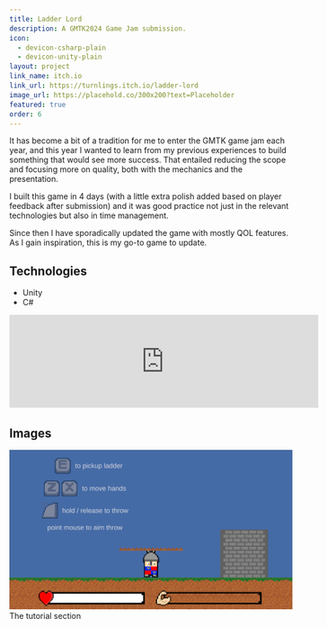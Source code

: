 ```yaml
---
title: Ladder Lord
description: A GMTK2024 Game Jam submission.
icon: 
  - devicon-csharp-plain
  - devicon-unity-plain
layout: project
link_name: itch.io
link_url: https://turnlings.itch.io/ladder-lord
image_url: https://placehold.co/300x200?text=Placeholder
featured: true
order: 6
---
```


It has become a bit of a tradition for me to enter the GMTK game jam each year, and this year I wanted to learn from my previous experiences to build something that would see more success. That entailed reducing the scope and focusing more on quality, both with the mechanics and the presentation.  

I built this game in 4 days (with a little extra polish added based on player feedback after submission) and it was good practice not just in the relevant technologies but also in time management.

Since then I have sporadically updated the game with mostly QOL features. As I gain inspiration, this is my go-to game to update.

## Technologies
- Unity
- C#

<iframe frameborder="0" src="https://itch.io/embed/2909666?border_width=0&amp;bg_color=f0f0f0&amp;fg_color=242424&amp;link_color=242424&amp;border_color=5b5b5b" width="550" height="165"><a href="https://turnlings.itch.io/ladder-lord">Ladder Lord by Turnlings</a></iframe>

## Images
![Tutorial](/assets/images/ladder_lord/tutorial.png)
The tutorial section